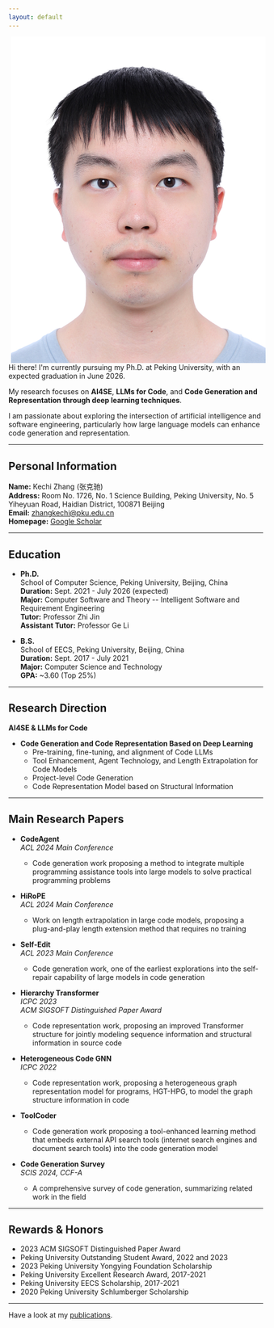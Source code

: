 ```yaml
---
layout: default
---
```


<img align="left" src="assets/photo.png" hspace="5">

Hi there! I'm currently pursuing my Ph.D. at Peking University, with an expected graduation in June 2026. 

My research focuses on **AI4SE**, **LLMs for Code**, and **Code Generation and Representation through deep learning techniques**.

I am passionate about exploring the intersection of artificial intelligence and software engineering, particularly how large language models can enhance code generation and representation.

---

## Personal Information

**Name:** Kechi Zhang (张克驰)  
**Address:** Room No. 1726, No. 1 Science Building, Peking University, No. 5 Yiheyuan Road, Haidian District, 100871 Beijing  
**Email:** [zhangkechi@pku.edu.cn](mailto:zhangkechi@pku.edu.cn)  
**Homepage:** [Google Scholar](https://scholar.google.com/citations?user=6AuwtXwAAAAJ)


---

## Education

- **Ph.D.**  
  School of Computer Science, Peking University, Beijing, China  
  **Duration:** Sept. 2021 - July 2026 (expected)  
  **Major:** Computer Software and Theory -- Intelligent Software and Requirement Engineering  
  **Tutor:** Professor Zhi Jin  
  **Assistant Tutor:** Professor Ge Li

- **B.S.**  
  School of EECS, Peking University, Beijing, China  
  **Duration:** Sept. 2017 - July 2021  
  **Major:** Computer Science and Technology  
  **GPA:** ~3.60 (Top 25%)

---

## Research Direction

**AI4SE & LLMs for Code**

- **Code Generation and Code Representation Based on Deep Learning**
  - Pre-training, fine-tuning, and alignment of Code LLMs
  - Tool Enhancement, Agent Technology, and Length Extrapolation for Code Models
  - Project-level Code Generation
  - Code Representation Model based on Structural Information

---

## Main Research Papers

- **CodeAgent**  
  *ACL 2024 Main Conference*  
  - Code generation work proposing a method to integrate multiple programming assistance tools into large models to solve practical programming problems

- **HiRoPE**  
  *ACL 2024 Main Conference*  
  - Work on length extrapolation in large code models, proposing a plug-and-play length extension method that requires no training

- **Self-Edit**  
  *ACL 2023 Main Conference*  
  - Code generation work, one of the earliest explorations into the self-repair capability of large models in code generation

- **Hierarchy Transformer**  
  *ICPC 2023*  
  *ACM SIGSOFT Distinguished Paper Award*  
  - Code representation work, proposing an improved Transformer structure for jointly modeling sequence information and structural information in source code

- **Heterogeneous Code GNN**  
  *ICPC 2022*  
  - Code representation work, proposing a heterogeneous graph representation model for programs, HGT-HPG, to model the graph structure information in code

- **ToolCoder**  
  - Code generation work proposing a tool-enhanced learning method that embeds external API search tools (internet search engines and document search tools) into the code generation model

- **Code Generation Survey**  
  *SCIS 2024, CCF-A*  
  - A comprehensive survey of code generation, summarizing related work in the field

---

## Rewards & Honors

- 2023 ACM SIGSOFT Distinguished Paper Award
- Peking University Outstanding Student Award, 2022 and 2023
- 2023 Peking University Yongying Foundation Scholarship
- Peking University Excellent Research Award, 2017-2021
- Peking University EECS Scholarship, 2017-2021
- 2020 Peking University Schlumberger Scholarship

---

Have a look at my [publications](/publications/).
